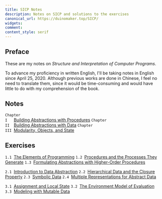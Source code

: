```yaml
---
title: SICP Notes
description: Notes on SICP and solutions to the exercises
canonical_url: https://duinomaker.top/SICP/
widgets:
comment:
content_style: serif
---
```


## Preface

These are my notes on *Structure and Interpretation of Computer Programs*.

To advance my proficiency in written English, I'll be taking notes in English since April 25, 2020. Although previous works are done in Chinese, I feel no need to translate them, since it would be time-consuming and would have little to do with my comprehension of the book.

## Notes

<code class="rigid">Chapter I&nbsp;&nbsp;&nbsp;</code><a href="/SICP/notes/1/" target="_self">Building Abstractions with Procedures</a>
<code class="rigid">Chapter II&nbsp;&nbsp;</code><a href="/SICP/notes/2/" target="_self">Building Abstractions with Data</a>
<code class="rigid">Chapter III&nbsp;</code><a href="/SICP/notes/3/" target="_self">Modularity, Objects, and State</a>
<!-- <code class="rigid">Chapter IV&nbsp;&nbsp;</code>Metalinguistic Abstraction
<code class="rigid">Chapter V&nbsp;&nbsp;&nbsp;</code>Computing with Register Machines -->

## Exercises

<code class="rigid">1.1&nbsp;</code><a href="/SICP/exercises/1-1/" target="_self">The Elements of Programming</a>
<code class="rigid">1.2&nbsp;</code><a href="/SICP/exercises/1-2/" target="_self">Procedures and the Processes They Generate</a>
<code class="rigid">1.3&nbsp;</code><a href="/SICP/exercises/1-3/" target="_self">Formulating Abstractions with Higher-Order Procedures</a>

<code class="rigid">2.1&nbsp;</code><a href="/SICP/exercises/2-1/" target="_self">Introduction to Data Abstraction</a>
<code class="rigid">2.2&nbsp;</code><a href="/SICP/exercises/2-2/" target="_self">Hierarchical Data and the Closure Property</a>
<code class="rigid">2.3&nbsp;</code><a href="/SICP/exercises/2-3/" target="_self">Symbolic Data</a>
<code class="rigid">2.4&nbsp;</code><a href="/SICP/exercises/2-4/" target="_self">Multiple Representations for Abstract Data</a>
<!-- <code class="rigid">2.5&nbsp;</code><a href="/SICP/exercises/2-5/" target="_self">Systems with Generic Operations</a> -->
<code class="rigid">3.1&nbsp;</code><a href="/SICP/exercises/3-1/" target="_self">Assignment and Local State</a>
<code class="rigid">3.2&nbsp;</code><a href="/SICP/exercises/3-2/" target="_self">The Environment Model of Evaluation</a>
<code class="rigid">3.3&nbsp;</code><a href="/SICP/exercises/3-3/" target="_self">Modeling with Mutable Data</a>